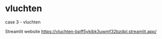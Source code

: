 # vluchten
case 3 - vluchten

Streamlit website
https://vluchten-bpff5ykibk3uwmf32bzdpl.streamlit.app/
